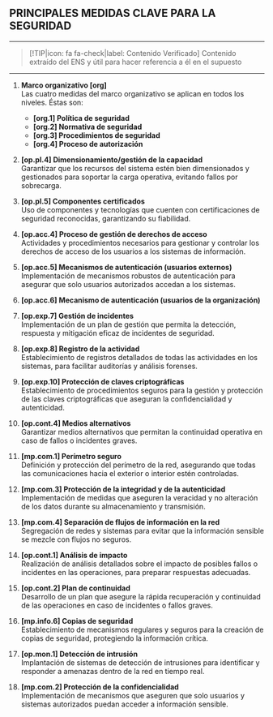 ## PRINCIPALES MEDIDAS CLAVE PARA LA SEGURIDAD <!-- {docsify-ignore} -->
---
> [!TIP|icon: fa fa-check|label: Contenido Verificado]
> Contenido extraído del ENS y útil para hacer referencia a él en el supuesto
---
1. **Marco organizativo [org]**  
    Las cuatro medidas del marco organizativo se aplican en todos los niveles. Éstas son:
    - **[org.1] Política de seguridad**
    - **[org.2] Normativa de seguridad**
    - **[org.3] Procedimientos de seguridad**
    - **[org.4] Proceso de autorización**

2. **[op.pl.4] Dimensionamiento/gestión de la capacidad**  
   Garantizar que los recursos del sistema estén bien dimensionados y gestionados para soportar la carga operativa, evitando fallos por sobrecarga.

3. **[op.pl.5] Componentes certificados**  
    Uso de componentes y tecnologías que cuenten con certificaciones de seguridad reconocidas, garantizando su fiabilidad.

4. **[op.acc.4] Proceso de gestión de derechos de acceso**  
   Actividades y procedimientos necesarios para gestionar y controlar los derechos de acceso de los usuarios a los sistemas de información.
    
5. **[op.acc.5] Mecanismos de autenticación (usuarios externos)**  
   Implementación de mecanismos robustos de autenticación para asegurar que solo usuarios autorizados accedan a los sistemas.

6. **[op.acc.6] Mecanismo de autenticación (usuarios de la organización)**

7. **[op.exp.7] Gestión de incidentes**  
    Implementación de un plan de gestión que permita la detección, respuesta y mitigación eficaz de incidentes de seguridad.

8. **[op.exp.8] Registro de la actividad**  
   Establecimiento de registros detallados de todas las actividades en los sistemas, para facilitar auditorías y análisis forenses.

9. **[op.exp.10] Protección de claves criptográficas**  
    Establecimiento de procedimientos seguros para la gestión y protección de las claves criptográficas que aseguran la confidencialidad y autenticidad.

10. **[op.cont.4] Medios alternativos**  
   Garantizar medios alternativos que permitan la continuidad operativa en caso de fallos o incidentes graves.

11. **[mp.com.1] Perímetro seguro**  
   Definición y protección del perímetro de la red, asegurando que todas las comunicaciones hacia el exterior o interior estén controladas.

12. **[mp.com.3] Protección de la integridad y de la autenticidad**  
   Implementación de medidas que aseguren la veracidad y no alteración de los datos durante su almacenamiento y transmisión.

13. **[mp.com.4] Separación de flujos de información en la red**  
   Segregación de redes y sistemas para evitar que la información sensible se mezcle con flujos no seguros.

14. **[op.cont.1] Análisis de impacto**  
   Realización de análisis detallados sobre el impacto de posibles fallos o incidentes en las operaciones, para preparar respuestas adecuadas.

15. **[op.cont.2] Plan de continuidad**  
   Desarrollo de un plan que asegure la rápida recuperación y continuidad de las operaciones en caso de incidentes o fallos graves.

16. **[mp.info.6] Copias de seguridad**  
    Establecimiento de mecanismos regulares y seguros para la creación de copias de seguridad, protegiendo la información crítica.

17. **[op.mon.1] Detección de intrusión**  
    Implantación de sistemas de detección de intrusiones para identificar y responder a amenazas dentro de la red en tiempo real.

18. **[mp.com.2] Protección de la confidencialidad**  
    Implementación de mecanismos que aseguren que solo usuarios y sistemas autorizados puedan acceder a información sensible.
